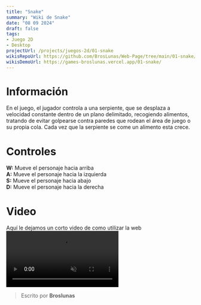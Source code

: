```yaml
---
title: "Snake"
summary: "Wiki de Snake"
date: "08 09 2024"
draft: false
tags:
- Juego 2D
- Desktop
projectUrl: /projects/juegos-2d/01-snake
wikisRepoUrl: https://github.com/BrosLunas/Web-Page/tree/main/01-snake/
wikisDemoUrl: https://games-broslunas.vercel.app/01-snake/
---
```

# Información
En el juego, el jugador controla a una serpiente, que se desplaza a velocidad constante dentro de un plano delimitado, recogiendo alimentos, tratando de evitar golpearse contra paredes que rodean el área de juego o su propia cola. Cada vez que la serpiente se come un alimento esta crece.

# Controles
<b>W:</b> Mueve el personaje hacia arriba <br>
<b>A:</b> Mueve el personaje hacia la izquierda <br>
<b>S:</b> Mueve el personaje hacia abajo <br>
<b>D:</b> Mueve el personaje hacia la derecha <br>


# Video
Aquí le dejamos un corto video de como utilizar la web
<video class="container video" style="" controls muted>
    <source src="/assets/video/gameplay/snake.mp4" type="video/mp4">
</video>

> Escrito por **Broslunas**
